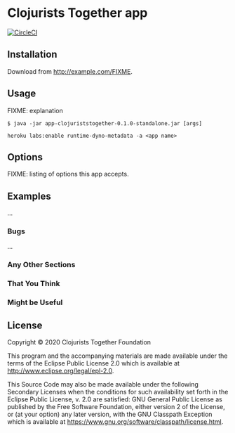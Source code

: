 # Clojurists Together app

[![CircleCI](https://circleci.com/gh/clojurists-together/clojurists-together-app.svg?style=svg)](https://circleci.com/gh/clojurists-together/clojurists-together-app)

## Installation

Download from http://example.com/FIXME.

## Usage

FIXME: explanation

    $ java -jar app-clojuriststogether-0.1.0-standalone.jar [args]

```
heroku labs:enable runtime-dyno-metadata -a <app name>
```

## Options

FIXME: listing of options this app accepts.

## Examples

...

### Bugs

...

### Any Other Sections
### That You Think
### Might be Useful

## License

Copyright © 2020 Clojurists Together Foundation

This program and the accompanying materials are made available under the
terms of the Eclipse Public License 2.0 which is available at
http://www.eclipse.org/legal/epl-2.0.

This Source Code may also be made available under the following Secondary
Licenses when the conditions for such availability set forth in the Eclipse
Public License, v. 2.0 are satisfied: GNU General Public License as published by
the Free Software Foundation, either version 2 of the License, or (at your
option) any later version, with the GNU Classpath Exception which is available
at https://www.gnu.org/software/classpath/license.html.
